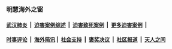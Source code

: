 
### 明慧海外之窗

####  [武汉肺炎](indexes/365.md?t=02261600) &nbsp;|&nbsp;  [迫害案例综述](indexes/328.md?t=02261600) &nbsp;|&nbsp; [迫害致死案例](indexes/277.md?t=02261600)  &nbsp;|&nbsp; [更多迫害案例](indexes/81.md?t=02261600)  &nbsp;|&nbsp; 
####  [时事评论](indexes/19.md?t=02261600) &nbsp;|&nbsp; [海外简讯](indexes/245.md?t=02261600)&nbsp;|&nbsp;  [社会支持](indexes/140.md?t=02261600) &nbsp;|&nbsp; [褒奖决议](indexes/282.md?t=02261600) &nbsp;|&nbsp; [社区报道](indexes/91.md?t=02261600)  &nbsp;|&nbsp; [天人之间](indexes/78.md?t=02261600) 


